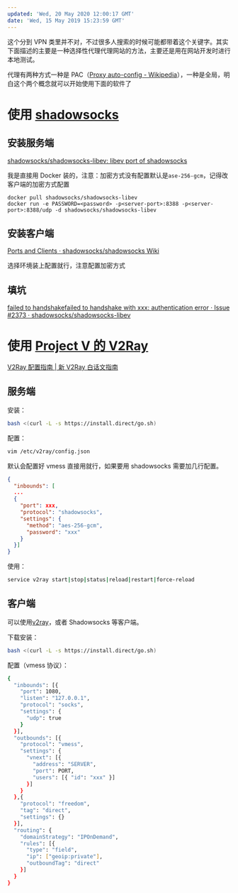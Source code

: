 ```yaml
---
updated: 'Wed, 20 May 2020 12:00:17 GMT'
date: 'Wed, 15 May 2019 15:23:59 GMT'
---
```


这个分到 VPN 类里并不对，不过很多人搜索的时候可能都带着这个关键字。其实下面描述的主要是一种选择性代理代理网站的方法，主要还是用在网站开发时进行本地测试。

代理有两种方式一种是 PAC（[Proxy auto-config - Wikipedia](https://en.wikipedia.org/wiki/Proxy_auto-config)），一种是全局，明白这个两个概念就可以开始使用下面的软件了

# 使用 [shadowsocks](https://github.com/shadowsocks/shadowsocks/wiki/Ports-and-Clients#linux--server-side)

## 安装服务端

[shadowsocks/shadowsocks-libev: libev port of shadowsocks](https://github.com/shadowsocks/shadowsocks-libev#docker)

我是直接用 Docker 装的，注意：加密方式没有配置默认是`ase-256-gcm`，记得改客户端的加密方式配置

```
docker pull shadowsocks/shadowsocks-libev
docker run -e PASSWORD=<password> -p<server-port>:8388 -p<server-port>:8388/udp -d shadowsocks/shadowsocks-libev
```

## 安装客户端

[Ports and Clients · shadowsocks/shadowsocks Wiki](https://github.com/shadowsocks/shadowsocks/wiki/Ports-and-Clients#linux--server-side)

选择环境装上配置就行，注意配置加密方式

## 填坑

[failed to handshakefailed to handshake with xxx: authentication error · Issue #2373 · shadowsocks/shadowsocks-libev](https://github.com/shadowsocks/shadowsocks-libev/issues/2373)

# 使用 [Project V 的 V2Ray](https://www.v2ray.com/)

[V2Ray 配置指南 | 新 V2Ray 白话文指南](https://guide.v2fly.org/)

## 服务端

安装：

```bash
bash <(curl -L -s https://install.direct/go.sh)
```

配置：

```bash
vim /etc/v2ray/config.json
```

默认会配置好 vmess 直接用就行，如果要用 shadowsocks 需要加几行配置。

```json
{
  "inbounds": [
  ...
  {
    "port": xxx, 
    "protocol": "shadowsocks",
    "settings": {
      "method": "aes-256-gcm",
      "password": "xxx"
    }
  }]
}
```

使用：

```bash
service v2ray start|stop|status|reload|restart|force-reload
```

## 客户端

可以使用[v2ray](https://github.com/v2ray/v2ray-core/releases)，或者 Shadowsocks 等客户端。

下载安装：

```bash
bash <(curl -L -s https://install.direct/go.sh)
```

配置（vmess 协议）：

```bash
{
  "inbounds": [{
    "port": 1080,
    "listen": "127.0.0.1",
    "protocol": "socks",
    "settings": {
      "udp": true
    }
  }],
  "outbounds": [{
    "protocol": "vmess",
    "settings": {
      "vnext": [{
        "address": "SERVER",
        "port": PORT,
        "users": [{ "id": "xxx" }]
      }]
    }
  },{
    "protocol": "freedom",
    "tag": "direct",
    "settings": {}
  }],
  "routing": {
    "domainStrategy": "IPOnDemand",
    "rules": [{
      "type": "field",
      "ip": ["geoip:private"],
      "outboundTag": "direct"
    }]
  }
}
```
